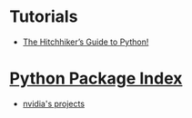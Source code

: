 # Tutorials

+ [The Hitchhiker’s Guide to Python!](https://docs.python-guide.org/)

# [Python Package Index](https://pypi.org/)

+ [nvidia's projects](https://pypi.org/user/nvidia/)

